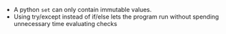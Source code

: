 - A python `set` can only contain immutable values.
- Using try/except instead of if/else lets the program run without spending unnecessary time evaluating checks

